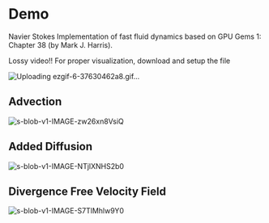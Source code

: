 # Demo
Navier Stokes Implementation of fast fluid dynamics based on GPU Gems 1: Chapter 38 (by Mark J. Harris).

Lossy video!! For proper visualization, download and setup the file

 
![Uploading ezgif-6-37630462a8.gif…]()

## Advection
![s-blob-v1-IMAGE-zw26xn8VsiQ](https://github.com/user-attachments/assets/05996170-20dd-4f5a-9db0-c084c9ae9e65)

## Added Diffusion
![s-blob-v1-IMAGE-NTjlXNHS2b0](https://github.com/user-attachments/assets/8462c5ca-ea95-4f1d-91bf-6c2529362759)

## Divergence Free Velocity Field
![s-blob-v1-IMAGE-S7TlMhlw9Y0](https://github.com/user-attachments/assets/c9517f09-fcd1-4ad5-a104-3b30c2e110de)



